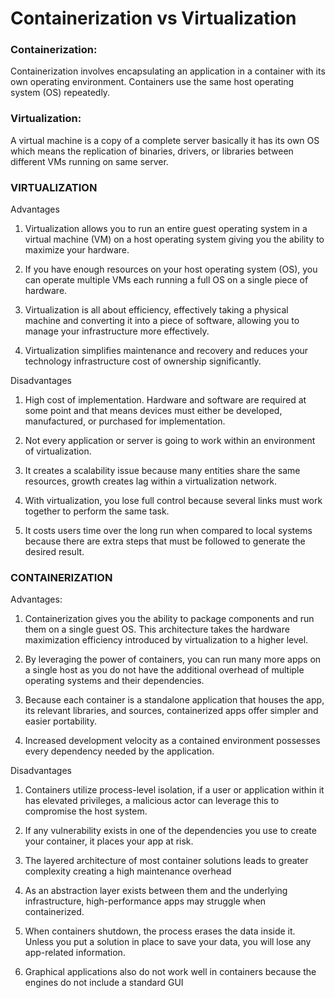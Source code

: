 # Containerization vs Virtualization

### Containerization: 
Containerization involves encapsulating an application in a container with its own operating environment. Containers use the same host operating system (OS) repeatedly. 

### Virtualization:
A virtual machine is a copy of a complete server basically it has its own OS which means the replication of binaries, drivers, or libraries between different VMs running on same server.

### VIRTUALIZATION

Advantages

1.	Virtualization allows you to run an entire guest operating system in a virtual machine (VM) on a host operating system giving you the ability to maximize your hardware.

2.	If you have enough resources on your host operating system (OS), you can operate multiple VMs each running a full OS on a single piece of hardware.

3.	Virtualization is all about efficiency, effectively taking a physical machine and converting it into a piece of software, allowing you to manage your infrastructure more effectively.

4.	Virtualization simplifies maintenance and recovery and reduces your technology infrastructure cost of ownership significantly.

Disadvantages

1.	High cost of implementation. Hardware and software are required at some point and that means devices must either be developed, manufactured, or purchased for implementation.

2.	Not every application or server is going to work within an environment of virtualization. 

3.	It creates a scalability issue because many entities share the same resources, growth creates lag within a virtualization network.

4.	With virtualization, you lose full control because several links must work together to perform the same task. 

5.	It costs users time over the long run when compared to local systems because there are extra steps that must be followed to generate the desired result.

### CONTAINERIZATION

Advantages:

1.	Containerization gives you the ability to package components and run them on a single guest OS. This architecture takes the hardware maximization efficiency introduced by virtualization to a higher level.

2.	By leveraging the power of containers, you can run many more apps on a single host as you do not have the additional overhead of multiple operating systems and their dependencies.

3.	Because each container is a standalone application that houses the app, its relevant libraries, and sources, containerized apps offer simpler and easier portability.

4.	Increased development velocity as a contained environment possesses every dependency needed by the application.

Disadvantages

1.	Containers utilize process-level isolation, if a user or application within it has elevated privileges, a malicious actor can leverage this to compromise the host system.

2.	If any vulnerability exists in one of the dependencies you use to create your container, it places your app at risk.

3.	The layered architecture of most container solutions leads to greater complexity creating a high maintenance overhead

4.	As an abstraction layer exists between them and the underlying infrastructure, high-performance apps may struggle when containerized.

5.	When containers shutdown, the process erases the data inside it. Unless you put a solution in place to save your data, you will lose any app-related information.

6.	Graphical applications also do not work well in containers because the engines do not include a standard GUI
